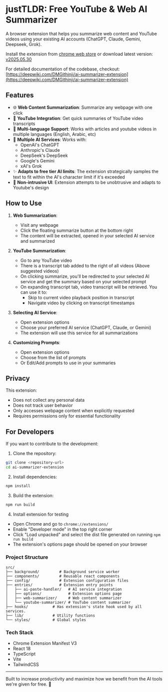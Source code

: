 # justTLDR: Free YouTube & Web AI Summarizer

A browser extension that helps you summarize web content and YouTube videos using your existing AI accounts (ChatGPT, Claude, Gemini, Deepseek, Grok).

Install the extension from [chrome web store](https://chromewebstore.google.com/detail/justtldr-free-ai-summariz/cmnjpgpkkdmkkmpliipnmhbelgbiefpa)
or download latest version: [v2025.05.30](https://github.com/DMGithinji/ai-summarizer-extension/releases/tag/v2025.05.30)

For detailed documentation of the codebase, checkout: [https://deepwiki.com/DMGithinji/ai-summarizer-extension](https://deepwiki.com/DMGithinji/ai-summarizer-extension)

## Features

- 🌐 **Web Content Summarization**: Summarize any webpage with one click
- 🎥 **YouTube Integration**: Get quick summaries of YouTube video transcripts
- 🎥 **Multi-language Support**: Works with articles and  youtube videos in multiple languages (English, Arabic, etc)
- 🤖 **Multiple AI Services**: Works with:
  - OpenAI's ChatGPT
  - Anthropic's Claude
  - DeepSeek's DeepSeek
  - Google's Gemini
  - xAI's Grok
- ✨ **Adapts to free tier AI limits**: The extension strategically samples the text to fit within the AI's character limit if it's exceeded
- 🎯 **Non-intrusive UI**: Extension attempts to be unobtrusive and adapts to Youtube's design

## How to Use

1. **Web Summarization**:
   - Visit any webpage
   - Click the floating summarize button at the bottom right
   - The content will be extracted, opened in your selected AI service and summarized

2. **YouTube Summarization**:
   - Go to any YouTube video
   - There is a transcript tab added to the right of all videos (Above suggested videos)
   - On clicking summarize, you'll be redirected to your selected AI service and get the summary based on your selected prompt
   - On expanding transcript tab, video transcript will be retrieved. You can use it to:
     - Skip to current video playback position in transcript
     - Navigate video by clicking on transcript timestamps

3. **Selecting AI Service**:
   - Open extension options
   - Choose your preferred AI service (ChatGPT, Claude, or Gemini)
   - The extension will use this service for all summarizations

4. **Customizing Prompts**:
   - Open extension options
   - Choose from the list of prompts
   - Or Edit/Add prompts to use in your summaries

## Privacy

This extension:

- Does not collect any personal data
- Does not track user behavior
- Only accesses webpage content when explicitly requested
- Requires permissions only for essential functionality

## For Developers

If you want to contribute to the development:

1. Clone the repository:

```bash
git clone <repository-url>
cd ai-summarizer-extension
```

2. Install dependencies:

```bash
npm install
```

3. Build the extension:

```bash
npm run build
```

4. Install extension for testing

- Open Chrome and go to `chrome://extensions/`
- Enable "Developer mode" in the top right corner
- Click "Load unpacked" and select the dist file generated on running `npm run build`
- The extension's options page should be opened on your browser

### Project Structure

```
src/
├── background/         # Background service worker
├── components/         # Reusable react components
├── config/             # Extension configuration files
├── entries/            # Extension entry points
│   ├── ai-paste-handler/   # AI service integration
│   ├── options/            # Extension options page
│   ├── web-summarizer/     # Web content summarizer
│   └── youtube-summarizer/ # YouTube content summarizer
├── hooks/           # Has extension's state hook used by all services.
├── lib/             # Utility functions
└── styles/          # Global styles
```

### Tech Stack

- Chrome Extension Manifest V3
- React 18
- TypeScript
- Vite
- TailwindCSS

---

Built to increase productivity and maximize how we benefit from the AI tools we're given for free. 🚀
